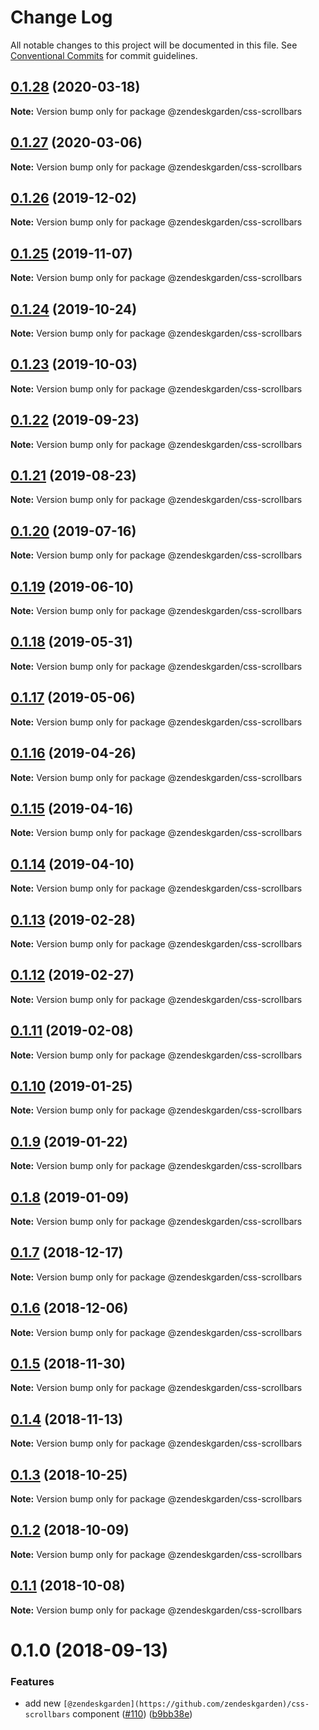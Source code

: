 # Change Log

All notable changes to this project will be documented in this file.
See [Conventional Commits](https://conventionalcommits.org) for commit guidelines.

## [0.1.28](https://github.com/zendeskgarden/css-components/compare/@zendeskgarden/css-scrollbars@0.1.27...@zendeskgarden/css-scrollbars@0.1.28) (2020-03-18)

**Note:** Version bump only for package @zendeskgarden/css-scrollbars





## [0.1.27](https://github.com/zendeskgarden/css-components/compare/@zendeskgarden/css-scrollbars@0.1.26...@zendeskgarden/css-scrollbars@0.1.27) (2020-03-06)

**Note:** Version bump only for package @zendeskgarden/css-scrollbars





## [0.1.26](https://github.com/zendeskgarden/css-components/compare/@zendeskgarden/css-scrollbars@0.1.25...@zendeskgarden/css-scrollbars@0.1.26) (2019-12-02)

**Note:** Version bump only for package @zendeskgarden/css-scrollbars





## [0.1.25](https://github.com/zendeskgarden/css-components/compare/@zendeskgarden/css-scrollbars@0.1.24...@zendeskgarden/css-scrollbars@0.1.25) (2019-11-07)

**Note:** Version bump only for package @zendeskgarden/css-scrollbars





## [0.1.24](https://github.com/zendeskgarden/css-components/compare/@zendeskgarden/css-scrollbars@0.1.23...@zendeskgarden/css-scrollbars@0.1.24) (2019-10-24)

**Note:** Version bump only for package @zendeskgarden/css-scrollbars





## [0.1.23](https://github.com/zendeskgarden/css-components/compare/@zendeskgarden/css-scrollbars@0.1.22...@zendeskgarden/css-scrollbars@0.1.23) (2019-10-03)

**Note:** Version bump only for package @zendeskgarden/css-scrollbars





## [0.1.22](https://github.com/zendeskgarden/css-components/compare/@zendeskgarden/css-scrollbars@0.1.21...@zendeskgarden/css-scrollbars@0.1.22) (2019-09-23)

**Note:** Version bump only for package @zendeskgarden/css-scrollbars





## [0.1.21](https://github.com/zendeskgarden/css-components/compare/@zendeskgarden/css-scrollbars@0.1.20...@zendeskgarden/css-scrollbars@0.1.21) (2019-08-23)

**Note:** Version bump only for package @zendeskgarden/css-scrollbars





## [0.1.20](https://github.com/zendeskgarden/css-components/compare/@zendeskgarden/css-scrollbars@0.1.19...@zendeskgarden/css-scrollbars@0.1.20) (2019-07-16)

**Note:** Version bump only for package @zendeskgarden/css-scrollbars





## [0.1.19](https://github.com/zendeskgarden/css-components/compare/@zendeskgarden/css-scrollbars@0.1.18...@zendeskgarden/css-scrollbars@0.1.19) (2019-06-10)

**Note:** Version bump only for package @zendeskgarden/css-scrollbars





## [0.1.18](https://github.com/zendeskgarden/css-components/compare/@zendeskgarden/css-scrollbars@0.1.17...@zendeskgarden/css-scrollbars@0.1.18) (2019-05-31)

**Note:** Version bump only for package @zendeskgarden/css-scrollbars





## [0.1.17](https://github.com/zendeskgarden/css-components/compare/@zendeskgarden/css-scrollbars@0.1.16...@zendeskgarden/css-scrollbars@0.1.17) (2019-05-06)

**Note:** Version bump only for package @zendeskgarden/css-scrollbars





## [0.1.16](https://github.com/zendeskgarden/css-components/compare/@zendeskgarden/css-scrollbars@0.1.15...@zendeskgarden/css-scrollbars@0.1.16) (2019-04-26)

**Note:** Version bump only for package @zendeskgarden/css-scrollbars





## [0.1.15](https://github.com/zendeskgarden/css-components/compare/@zendeskgarden/css-scrollbars@0.1.14...@zendeskgarden/css-scrollbars@0.1.15) (2019-04-16)

**Note:** Version bump only for package @zendeskgarden/css-scrollbars





## [0.1.14](https://github.com/zendeskgarden/css-components/compare/@zendeskgarden/css-scrollbars@0.1.13...@zendeskgarden/css-scrollbars@0.1.14) (2019-04-10)

**Note:** Version bump only for package @zendeskgarden/css-scrollbars





## [0.1.13](https://github.com/zendeskgarden/css-components/compare/@zendeskgarden/css-scrollbars@0.1.12...@zendeskgarden/css-scrollbars@0.1.13) (2019-02-28)

**Note:** Version bump only for package @zendeskgarden/css-scrollbars





## [0.1.12](https://github.com/zendeskgarden/css-components/compare/@zendeskgarden/css-scrollbars@0.1.11...@zendeskgarden/css-scrollbars@0.1.12) (2019-02-27)

**Note:** Version bump only for package @zendeskgarden/css-scrollbars





## [0.1.11](https://github.com/zendeskgarden/css-components/compare/@zendeskgarden/css-scrollbars@0.1.10...@zendeskgarden/css-scrollbars@0.1.11) (2019-02-08)

**Note:** Version bump only for package @zendeskgarden/css-scrollbars





## [0.1.10](https://github.com/zendeskgarden/css-components/compare/@zendeskgarden/css-scrollbars@0.1.9...@zendeskgarden/css-scrollbars@0.1.10) (2019-01-25)

**Note:** Version bump only for package @zendeskgarden/css-scrollbars





## [0.1.9](https://github.com/zendeskgarden/css-components/compare/@zendeskgarden/css-scrollbars@0.1.8...@zendeskgarden/css-scrollbars@0.1.9) (2019-01-22)

**Note:** Version bump only for package @zendeskgarden/css-scrollbars





## [0.1.8](https://github.com/zendeskgarden/css-components/compare/@zendeskgarden/css-scrollbars@0.1.7...@zendeskgarden/css-scrollbars@0.1.8) (2019-01-09)

**Note:** Version bump only for package @zendeskgarden/css-scrollbars





## [0.1.7](https://github.com/zendeskgarden/css-components/compare/@zendeskgarden/css-scrollbars@0.1.6...@zendeskgarden/css-scrollbars@0.1.7) (2018-12-17)

**Note:** Version bump only for package @zendeskgarden/css-scrollbars





## [0.1.6](https://github.com/zendeskgarden/css-components/compare/@zendeskgarden/css-scrollbars@0.1.5...@zendeskgarden/css-scrollbars@0.1.6) (2018-12-06)

**Note:** Version bump only for package @zendeskgarden/css-scrollbars





## [0.1.5](https://github.com/zendeskgarden/css-components/compare/@zendeskgarden/css-scrollbars@0.1.4...@zendeskgarden/css-scrollbars@0.1.5) (2018-11-30)

**Note:** Version bump only for package @zendeskgarden/css-scrollbars





## [0.1.4](https://github.com/zendeskgarden/css-components/compare/@zendeskgarden/css-scrollbars@0.1.3...@zendeskgarden/css-scrollbars@0.1.4) (2018-11-13)

**Note:** Version bump only for package @zendeskgarden/css-scrollbars





## [0.1.3](https://github.com/zendeskgarden/css-components/compare/@zendeskgarden/css-scrollbars@0.1.2...@zendeskgarden/css-scrollbars@0.1.3) (2018-10-25)

**Note:** Version bump only for package @zendeskgarden/css-scrollbars





## [0.1.2](https://github.com/zendeskgarden/css-components/compare/@zendeskgarden/css-scrollbars@0.1.1...@zendeskgarden/css-scrollbars@0.1.2) (2018-10-09)

**Note:** Version bump only for package @zendeskgarden/css-scrollbars





## [0.1.1](https://github.com/zendeskgarden/css-components/compare/@zendeskgarden/css-scrollbars@0.1.0...@zendeskgarden/css-scrollbars@0.1.1) (2018-10-08)

**Note:** Version bump only for package @zendeskgarden/css-scrollbars





<a name="0.1.0"></a>
# 0.1.0 (2018-09-13)


### Features

* add new `[@zendeskgarden](https://github.com/zendeskgarden)/css-scrollbars` component ([#110](https://github.com/zendeskgarden/css-components/issues/110)) ([b9bb38e](https://github.com/zendeskgarden/css-components/commit/b9bb38e))

